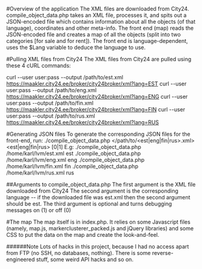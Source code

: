 #Overview of the application
The XML files are downloaded from City24. compile\_object\_data.php takes an
XML file, processes it, and spits out a JSON-encoded file which contains
information about all the objects (of that language), coordinates and other
meta-info. The front end (map) reads the JSON-encoded file and creates a map
of all the objects (split into two categories [for sale and for rent]). The
front end is language-dependent, uses the $Lang variable to deduce the language
to use.

#Pulling XML files from City24
The XML files from City24 are pulled using these 4 cURL commands:

curl --user user:pass --output /path/to/est.xml https://maakler.city24.ee/broker/city24broker/xml?lang=EST
curl --user user:pass --output /path/to/eng.xml https://maakler.city24.ee/broker/city24broker/xml?lang=ENG
curl --user user:pass --output /path/to/fin.xml https://maakler.city24.ee/broker/city24broker/xml?lang=FIN
curl --user user:pass --output /path/to/rus.xml https://maakler.city24.ee/broker/city24broker/xml?lang=RUS


#Generating JSON files
To generate the corresponding JSON files for the front-end, run:
./compile\_object\_data.php </path/to/<est|eng|fin|rus>.xml> <est|eng|fin|rus> [0|1]
E.g:
./compile\_object\_data.php /home/karl/lvm/est.xml est
./compile\_object\_data.php /home/karl/lvm/eng.xml eng
./compile\_object\_data.php /home/karl/lvm/fin.xml fin
./compile\_object\_data.php /home/karl/lvm/rus.xml rus

##Arguments to compile\_object\_data.php
The first argument is the XML file downloaded from City24
The second argument is the corresponding language -- if the downloaded file was
est.xml then the second argument should be est.
The third argument is optional and turns debugging messages on (1) or off (0)

#The map
The map itself is in index.php. It relies on some Javascript files (namely,
map.js, markerclusterer\_packed.js and jQuery libraries) and some CSS to put the
data on the map and create the look-and-feel.

######Note
Lots of hacks in this project, because I had no access apart from FTP (no SSH,
no databases, nothing). There is some reverse-engineered stuff, some weird
API hacks and so on.
